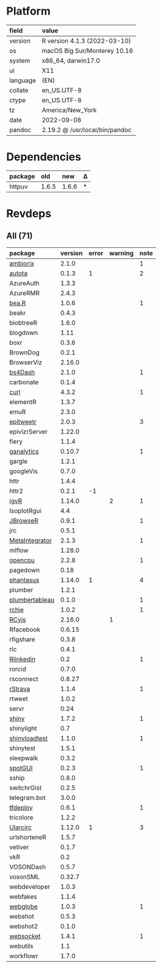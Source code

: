 # Platform

|field    |value                          |
|:--------|:------------------------------|
|version  |R version 4.1.3 (2022-03-10)   |
|os       |macOS Big Sur/Monterey 10.16   |
|system   |x86_64, darwin17.0             |
|ui       |X11                            |
|language |(EN)                           |
|collate  |en_US.UTF-8                    |
|ctype    |en_US.UTF-8                    |
|tz       |America/New_York               |
|date     |2022-09-08                     |
|pandoc   |2.19.2 @ /usr/local/bin/pandoc |

# Dependencies

|package |old   |new   |Δ  |
|:-------|:-----|:-----|:--|
|httpuv  |1.6.5 |1.6.6 |*  |

# Revdeps

## All (71)

|package        |version |error |warning |note |
|:--------------|:-------|:-----|:-------|:----|
|[ambiorix](problems.md#ambiorix)|2.1.0   |      |        |1    |
|[autota](problems.md#autota)|0.1.3   |1     |        |2    |
|AzureAuth      |1.3.3   |      |        |     |
|AzureRMR       |2.4.3   |      |        |     |
|[bea.R](problems.md#bear)|1.0.6   |      |        |1    |
|beakr          |0.4.3   |      |        |     |
|biobtreeR      |1.6.0   |      |        |     |
|blogdown       |1.11    |      |        |     |
|boxr           |0.3.6   |      |        |     |
|BrownDog       |0.2.1   |      |        |     |
|BrowserViz     |2.16.0  |      |        |     |
|[bs4Dash](problems.md#bs4dash)|2.1.0   |      |        |1    |
|carbonate      |0.1.4   |      |        |     |
|[curl](problems.md#curl)|4.3.2   |      |        |1    |
|elementR       |1.3.7   |      |        |     |
|emuR           |2.3.0   |      |        |     |
|[epitweetr](problems.md#epitweetr)|2.0.3   |      |        |3    |
|epivizrServer  |1.22.0  |      |        |     |
|fiery          |1.1.4   |      |        |     |
|[ganalytics](problems.md#ganalytics)|0.10.7  |      |        |1    |
|gargle         |1.2.1   |      |        |     |
|googleVis      |0.7.0   |      |        |     |
|httr           |1.4.4   |      |        |     |
|httr2          |0.2.1   |-1    |        |     |
|[igvR](problems.md#igvr)|1.14.0  |      |2       |1    |
|IsoplotRgui    |4.4     |      |        |     |
|[JBrowseR](problems.md#jbrowser)|0.9.1   |      |        |1    |
|jrc            |0.5.1   |      |        |     |
|[MetaIntegrator](problems.md#metaintegrator)|2.1.3   |      |        |1    |
|mlflow         |1.28.0  |      |        |     |
|[opencpu](problems.md#opencpu)|2.2.8   |      |        |1    |
|pagedown       |0.18    |      |        |     |
|[phantasus](problems.md#phantasus)|1.14.0  |1     |        |4    |
|plumber        |1.2.1   |      |        |     |
|[plumbertableau](problems.md#plumbertableau)|0.1.0   |      |        |1    |
|[rchie](problems.md#rchie)|1.0.2   |      |        |1    |
|[RCyjs](problems.md#rcyjs)|2.16.0  |      |1       |     |
|Rfacebook      |0.6.15  |      |        |     |
|rfigshare      |0.3.8   |      |        |     |
|rlc            |0.4.1   |      |        |     |
|[Rlinkedin](problems.md#rlinkedin)|0.2     |      |        |1    |
|rorcid         |0.7.0   |      |        |     |
|rsconnect      |0.8.27  |      |        |     |
|[rStrava](problems.md#rstrava)|1.1.4   |      |        |1    |
|rtweet         |1.0.2   |      |        |     |
|servr          |0.24    |      |        |     |
|[shiny](problems.md#shiny)|1.7.2   |      |        |1    |
|shinylight     |0.7     |      |        |     |
|[shinyloadtest](problems.md#shinyloadtest)|1.1.0   |      |        |1    |
|shinytest      |1.5.1   |      |        |     |
|sleepwalk      |0.3.2   |      |        |     |
|[spotGUI](problems.md#spotgui)|0.2.3   |      |        |1    |
|sship          |0.8.0   |      |        |     |
|switchrGist    |0.2.5   |      |        |     |
|telegram.bot   |3.0.0   |      |        |     |
|[tfdeploy](problems.md#tfdeploy)|0.6.1   |      |        |1    |
|tricolore      |1.2.2   |      |        |     |
|[Ularcirc](problems.md#ularcirc)|1.12.0  |1     |        |3    |
|urlshorteneR   |1.5.7   |      |        |     |
|vetiver        |0.1.7   |      |        |     |
|vkR            |0.2     |      |        |     |
|VOSONDash      |0.5.7   |      |        |     |
|vosonSML       |0.32.7  |      |        |     |
|webdeveloper   |1.0.3   |      |        |     |
|webfakes       |1.1.4   |      |        |     |
|[webglobe](problems.md#webglobe)|1.0.3   |      |        |1    |
|webshot        |0.5.3   |      |        |     |
|webshot2       |0.1.0   |      |        |     |
|[websocket](problems.md#websocket)|1.4.1   |      |        |1    |
|webutils       |1.1     |      |        |     |
|workflowr      |1.7.0   |      |        |     |

